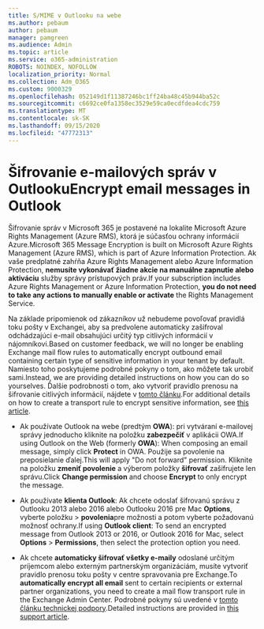```yaml
---
title: S/MIME v Outlooku na webe
ms.author: pebaum
author: pebaum
manager: pamgreen
ms.audience: Admin
ms.topic: article
ms.service: o365-administration
ROBOTS: NOINDEX, NOFOLLOW
localization_priority: Normal
ms.collection: Adm_O365
ms.custom: 9000329
ms.openlocfilehash: 052149d1f11387246bc1ff24ba48c45b944ba52c
ms.sourcegitcommit: c6692ce0fa1358ec3529e59ca0ecdfdea4cdc759
ms.translationtype: MT
ms.contentlocale: sk-SK
ms.lasthandoff: 09/15/2020
ms.locfileid: "47772313"
---
```

# <a name="encrypt-email-messages-in-outlook"></a><span data-ttu-id="ae46a-102">Šifrovanie e-mailových správ v Outlooku</span><span class="sxs-lookup"><span data-stu-id="ae46a-102">Encrypt email messages in Outlook</span></span>

<span data-ttu-id="ae46a-103">Šifrovanie správ v Microsoft 365 je postavené na lokalite Microsoft Azure Rights Management (Azure RMS), ktorá je súčasťou ochrany informácií Azure.</span><span class="sxs-lookup"><span data-stu-id="ae46a-103">Microsoft 365 Message Encryption is built on Microsoft Azure Rights Management (Azure RMS), which is part of Azure Information Protection.</span></span> <span data-ttu-id="ae46a-104">Ak vaše predplatné zahŕňa Azure Rights Management alebo Azure Information Protection, **nemusíte vykonávať žiadne akcie na manuálne zapnutie alebo aktiváciu** služby správy prístupových práv.</span><span class="sxs-lookup"><span data-stu-id="ae46a-104">If your subscription includes Azure Rights Management or Azure Information Protection, **you do not need to take any actions to manually enable or activate** the Rights Management Service.</span></span>

<span data-ttu-id="ae46a-105">Na základe pripomienok od zákazníkov už nebudeme povoľovať pravidlá toku pošty v Exchangei, aby sa predvolene automaticky zašifroval odchádzajúci e-mail obsahujúci určitý typ citlivých informácií v nájomníkovi.</span><span class="sxs-lookup"><span data-stu-id="ae46a-105">Based on customer feedback, we will no longer be enabling Exchange mail flow rules to automatically encrypt outbound email containing certain type of sensitive information in your tenant by default.</span></span> <span data-ttu-id="ae46a-106">Namiesto toho poskytujeme podrobné pokyny o tom, ako môžete tak urobiť sami.</span><span class="sxs-lookup"><span data-stu-id="ae46a-106">Instead, we are providing detailed instructions on how you can do so yourselves.</span></span> <span data-ttu-id="ae46a-107">Ďalšie podrobnosti o tom, ako vytvoriť pravidlo prenosu na šifrovanie citlivých informácií, nájdete v [tomto článku](https://aka.ms/OmeEtr).</span><span class="sxs-lookup"><span data-stu-id="ae46a-107">For additional details on how to create a transport rule to encrypt sensitive information, see [this article](https://aka.ms/OmeEtr).</span></span>

- <span data-ttu-id="ae46a-108">Ak používate Outlook na webe (predtým **OWA**): pri vytváraní e-mailovej správy jednoducho kliknite na položku **zabezpečiť** v aplikácii OWA.</span><span class="sxs-lookup"><span data-stu-id="ae46a-108">If using Outlook on the Web (formerly **OWA**): When composing an email message, simply click **Protect** in OWA.</span></span> <span data-ttu-id="ae46a-109">Použije sa povolenie na preposielanie ďalej.</span><span class="sxs-lookup"><span data-stu-id="ae46a-109">This will apply "Do not forward" permission.</span></span> <span data-ttu-id="ae46a-110">Kliknite na položku **zmeniť povolenie** a výberom položky **šifrovať** zašifrujete len správu.</span><span class="sxs-lookup"><span data-stu-id="ae46a-110">Click **Change permission** and choose **Encrypt** to only encrypt the message.</span></span>

- <span data-ttu-id="ae46a-111">Ak používate **klienta Outlook**: Ak chcete odoslať šifrovanú správu z Outlooku 2013 alebo 2016 alebo Outlooku 2016 pre Mac **Options**, vyberte položku  >  **povolenia**pre možnosti a potom vyberte požadovanú možnosť ochrany.</span><span class="sxs-lookup"><span data-stu-id="ae46a-111">If using **Outlook client**: To send an encrypted message from Outlook 2013 or 2016, or Outlook 2016 for Mac, select **Options** > **Permissions**, then select the protection option you need.</span></span>

- <span data-ttu-id="ae46a-112">Ak chcete **automaticky šifrovať všetky e-maily** odoslané určitým príjemcom alebo externým partnerským organizáciám, musíte vytvoriť pravidlo prenosu toku pošty v centre spravovania pre Exchange.</span><span class="sxs-lookup"><span data-stu-id="ae46a-112">To **automatically encrypt all email** sent to certain recipients or external partner organizations, you need to create a mail flow transport rule in the Exchange Admin Center.</span></span> <span data-ttu-id="ae46a-113">Podrobné pokyny sú uvedené v [tomto článku technickej podpory](https://docs.microsoft.com/microsoft-365/compliance/define-mail-flow-rules-to-encrypt-email#create-mail-flow-rules-to-encrypt-email-messages-with-the-new-ome-capabilities).</span><span class="sxs-lookup"><span data-stu-id="ae46a-113">Detailed instructions are provided in [this support article](https://docs.microsoft.com/microsoft-365/compliance/define-mail-flow-rules-to-encrypt-email#create-mail-flow-rules-to-encrypt-email-messages-with-the-new-ome-capabilities).</span></span>

